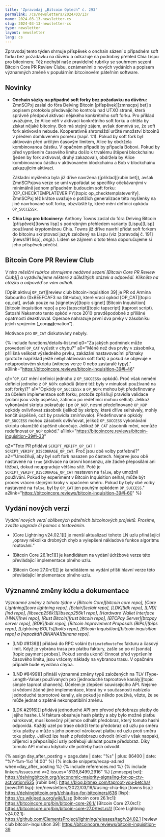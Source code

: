 ```yaml
---
title: 'Zpravodaj „Bitcoin Optech” č. 293'
permalink: /cs/newsletters/2024/03/13/
name: 2024-03-13-newsletter-cs
slug: 2024-03-13-newsletter-cs
type: newsletter
layout: newsletter
lang: cs
---
```

Zpravodaj tento týden shrnuje příspěvek o onchain sázení o případném
soft forku bez požadavku na důvěru a odkazuje na podrobný přehled Chia Lispu
pro bitcoinery. Též nechybí naše pravidelné rubriky se souhrnem sezení
Bitcoin Core PR Review Clubu, oznámeními o nových vydáních a popisem významných
změně v populárním bitcoinovém páteřním software.

## Novinky

- **Onchain sázky na případné soft forky bez požadavku na důvěru:** ZmnSCPxj
  zaslal do fóra Delving Bitcoin [příspěvek][zmnscpxj bet] s popisem
  protokolu předávajícího kontrolu nad UTXO straně, která správně předpoví
  aktivaci nějakého konkrétního soft forku. Pro příklad uvažujme, že Alice věří v aktivaci
  konkrétního soft forku a chtěla by získat nějaké bitcoiny. Bob má stejný
  zájem, avšak domnívá se, že soft fork aktivován nebude. Kooperativně shromáždí
  určité množství bitcoinů v předem domluveném poměru (např. 1:1). Pokud by
  soft fork byl aktivován před určitým časovým limitem, Alice by obdržela kombinovanou
  částku. V opačném případě by připadla Bobovi. Pokud by před vypršením časového
  limitu došlo k trvalému štěpení blockchainu (jeden by fork aktivoval, druhý
  zakazoval), obdržela by Alice kombinovanou částku v aktivovaném blockchainu
  a Bob v blockchainu zakazujícím aktivaci.

  Základní myšlenka byla již dříve navržena ([příklad][rubin bet]), avšak
  ZmnSCPxjova verze se umí vypořádat se specifiky očekávanými v minimálně
  jednom případném budoucím soft forku: [OP_CHECKTEMPLATEVERIFY][topic
  op_checktemplateverify]. ZmnSCPxj též krátce uvažuje o potížích
  generalizace této myšlenky na jiné navrhované soft forky, obzvláště ty,
  které mění definici opkódu `OP_SUCCESSx`.

- **Chia Lisp pro bitcoinery:** Anthony Towns zaslal do fóra Delving
  Bitcoin [příspěvek][towns lisp] s podrobným přehledem varianty [Lispu][Lisp]
  používané kryptoměnou Chia. Towns již dříve navrhl přidat soft forkem
  do bitcoinu skriptovací jazyk založený na Lispu (viz [zpravodaj č. 191][news191 lisp],
  _angl._). Lidem se zájmem o toto téma doporučujeme si jeho příspěvek
  přečíst.

## Bitcoin Core PR Review Club

*V této měsíční rubrice shrnujeme nedávné sezení [Bitcoin Core PR Review Club][] a
vyzdvihujeme některé z důležitých otázek a odpovědí. Klikněte na otázku a odpověď se vám odhalí.*

[Opět aktivuj `OP_CAT`][review club bitcoin-inquisition 39] je PR od Armina
Sabouriho (0xBEEFCAF3 na GitHubu), které vrací opkód [OP_CAT][topic op_cat],
avšak pouze na [signetový][topic signet] [Bitcoin Inquisition][bitcoin inquisition
repo] a pro [tapscript][topic tapscript] (taproot script). Satoshi Nakamoto
tento opkód v roce 2010 pravděpodobně z přílišné opatrnosti deaktivoval.
Operace nahrazuje první dva prvky v zásobníku jejich spojením
(„con<ins>**cat**</ins>enation”).

Motivace pro `OP_CAT` diskutovány nebyly.

{% include functions/details-list.md
  q0="Za jakých podmínek může provedení `OP_CAT` vyústit v chybu?"
  a0="Méně než dva prvky v zásobníku, přílišná velikost výsledného
	  prvku, zakázání nastavovacími příznaky (protože například ještě
	  nebyl aktivován soft fork) a pokud se objevuje v netaprootovém
	  skriptu (witness verze 0 nebo zastaralé typy)."
  a0link="https://bitcoincore.reviews/bitcoin-inquisition-39#l-46"

  q1="`OP_CAT` mění definici jednoho z `OP_SUCCESSx` opkódů.
	  Proč však nemění definici jednoho z `OP_NOPx` opkódů (které též
	  byly v minulosti používané na soft forky)?"
  a1="Opkódy `OP_SUCCESSx` a `OP_NOPx` mohou být předefinovány za účelem
	  implementace soft forku, protože zpřísňují pravidla validace
	  (volání jsou vždy úspěšná, zatímco po redefinici mohou selhat).
	  Jelikož vykonávání skriptu pokračuje i po `OP_NOP`, nesmí
	  předefinované `OP_NOP` opkódy ovlivňovat zásobník (jelikož
	  by skripty, které dříve selhávaly, mohly končit úspěšně, což
	  by pravidla zmírňovalo). Předefinované opkódy `OP_SUCCESS` mohou
	  zásobník ovlivňovat, jelikož `OP_SUCCESS` vykonávání skriptu
	  okamžitě úspěšně ukončuje. Jelikož `OP_CAT` zásobník mění,
	  nemůže redefinovat `OP_NOP` opkód."
  a1link="https://bitcoincore.reviews/bitcoin-inquisition-39#l-33"

  q2="Toto PR přidává `SCRIPT_VERIFY_OP_CAT` i `SCRIPT_VERIFY_DISCOURAGE_OP_CAT`.
	  Proč jsou obě volby potřebné?"
  a2="Umožňují, aby byl soft fork nasazen po částech. Nejprve jsou obě nastavené
	  na `true` (aktivace na úrovni konsenzu, ale žádné přeposílání ani těžba),
	  dokud neupgraduje většina sítě. Poté je `SCRIPT_VERIFY_DISCOURAGE_OP_CAT`
	  nastaven na `false`, aby umožnil používání. Pokud by experiment v Bitcoin
	  Inquisition selhal, může být proces vrácen stejnými kroky v opačném směru.
	  Pokud by byly obě volby nastavené na `false`, byl by `OP_CAT` jen
	  pouhým opkódem `OP_SUCCESS`."
  a2link="https://bitcoincore.reviews/bitcoin-inquisition-39#l-60"
%}

## Vydání nových verzí

*Vydání nových verzí oblíbených páteřních bitcoinových projektů. Prosíme,
zvažte upgrade či pomoc s testováním.*

- [Core Lightning v24.02.1][] je menší aktualizací tohoto LN uzlu přinášející
  „opravy několika drobných chyb a vylepšení nákladové funkce algoritmu
  routování.“

- [Bitcoin Core 26.1rc1][] je kandidátem na vydání údržbové verze této převládající
  implementace plného uzlu.

- [Bitcoin Core 27.0rc1][] je kandidátem na vydání příští hlavní verze této převládající
  implementace plného uzlu.

## Významné změny kódu a dokumentace

_Významné změny z tohoto týdne v [Bitcoin Core][bitcoin core repo], [Core
Lightning][core lightning repo], [Eclair][eclair repo], [LDK][ldk repo],
[LND][lnd repo], [libsecp256k1][libsecp256k1 repo], [Hardware Wallet
Interface (HWI)][hwi repo], [Rust Bitcoin][rust bitcoin repo], [BTCPay
Server][btcpay server repo], [BDK][bdk repo], [Bitcoin Improvement
Proposals (BIPs)][bips repo], [Lightning BOLTs][bolts repo],
[Bitcoin Inquisition][bitcoin inquisition repo] a [repozitáři BINANA][binana
repo]._

- [LND #8136][] přidává do RPC volání `EstimateRouteFee` fakturu a časový limit.
  Když je vybrána trasa pro platbu faktury, zašle se po ní [sonda][topic payment
  probes]. Pokud sonda ukončí činnost před vypršením časového limitu,
  jsou vráceny náklady na vybranou trasu. V opačném případě bude vyvolána
  chyba.

- [LND #8499][] přináší významné změny typů založených na TLV (Type-Length-Value)
  používaných pro [jednoduché taprootové kanály][topic simple taproot
  channels]. Účelem je zlepšení souvisejícího API. Nejsme si vědomi žádné jiné
  implementace, která by v současnosti nabízela jednoduché taprootové kanály,
  ale pokud je někdo používá, vězte, že se může jednat o zpětně nekompatibilní
  změnu.

- [LDK #2916][] přidává jednoduché API pro převod předobrazu platby
  do jejího hashe. LN faktura obsahuje hash platby a aby bylo možné
  platbu nárokovat, musí konečný příjemce odhalit předobraz, který tomuto
  hashi odpovídá. Každý uzel po trase obdrží tento předobraz od uzlu
  po směru toku platby a může s jeho pomocí nárokovat platbu od uzlu
  proti směru toku platby. Jelikož lze hash z předobrazu odvodit (nikoliv
  však naopak), příjemci a přeposílající uzly potřebují ukládat pouze
  předobraz. Díky tomuto API mohou kdykoliv dle potřeby hash odvodit.

{% assign day_after_posting = page.date | date: "%s" | plus: 86400 | date: "%Y-%m-%d 14:00" %}
{% include snippets/recap-ad.md when=day_after_posting %}
{% include references.md %}
{% include linkers/issues.md v=2 issues="8136,8499,2916" %}
[zmnscpxj bet]: https://delvingbitcoin.org/t/economic-majority-signaling-for-op-ctv-activation/635
[rubin bet]: https://blog.bitmex.com/taproot-you-betcha/
[news191 lisp]: /en/newsletters/2022/03/16/#using-chia-lisp
[towns lisp]: https://delvingbitcoin.org/t/chia-lisp-for-bitcoiners/636
[lisp]: https://cs.wikipedia.org/wiki/Lisp
[bitcoin core 26.1rc1]: https://bitcoincore.org/bin/bitcoin-core-26.1/
[Bitcoin Core 27.0rc1]: https://bitcoincore.org/bin/bitcoin-core-27.0/test.rc1/
[Core Lightning v24.02.1]: https://github.com/ElementsProject/lightning/releases/tag/v24.02.1
[review club bitcoin-inquisition 39]: https://bitcoincore.reviews/bitcoin-inquisition-39
